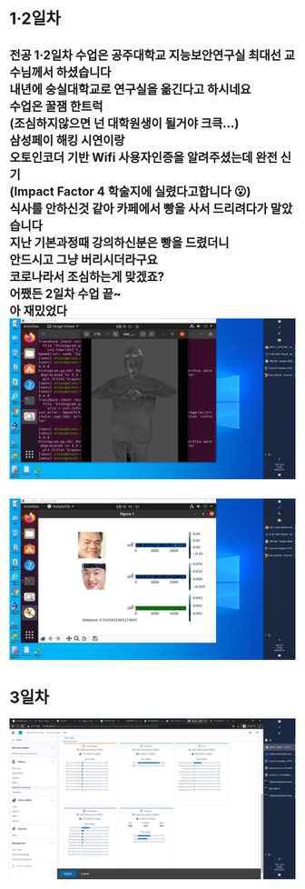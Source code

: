 # 1·2일차    
전공 1·2일차 수업은 공주대학교 지능보안연구실 최대선 교수님께서 하셨습니다  
내년에 숭실대학교로 연구실을 옮긴다고 하시네요   
수업은 꿀잼 한트럭   
(조심하지않으면 넌 대학원생이 될거야 크큭...)  
삼성페이 해킹 시연이랑  
오토인코더 기반 Wifi 사용자인증을 알려주셨는데 완전 신기  
(Impact Factor 4 학술지에 실렸다고합니다 😮)  
식사를 안하신것 같아 카페에서 빵을 사서 드리려다가 말았습니다   
지난 기본과정때 강의하신분은 빵을 드렸더니  
안드시고 그냥 버리시더라구요   
코로나라서 조심하는게 맞겠죠?   
어쨌든 2일차 수업 끝~  
아 재밌었다  
![title](../srcs/MTCNN_1.png)  
-----
![title](../srcs/MTCNN_2.png)  
-----
# 3일차   
![title](../srcs/kibana.png)  
